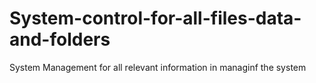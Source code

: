 # System-control-for-all-files-data-and-folders
System Management for all relevant information in managinf the system
